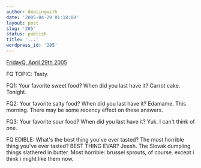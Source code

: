 ```yaml
---
author: dealingwith
date: '2005-04-29 01:18:00'
layout: post
slug: '285'
status: publish
title: '...'
wordpress_id: '285'
---
```


[FridayQ, April 29th 2005][1]

FQ TOPIC: Tasty.

FQ1: Your favorite sweet food? When did you last have it? Carrot cake.
Tonight.

FQ2: Your favorite salty food? When did you last have it? Edamame. This
morning. There may be some recency effect on these answers.

FQ3: Your favorite sour food? When did you last have it? Yuk. I can't think of
one.

FQ EDIBLE: What's the best thing you've ever tasted? The most horrible thing
you've ever tasted? BEST THING EVAR? Jeesh. The Slovak dumpling things
slathered in butter. Most horrible: brussel sprouts, of course. except i think
i might like them now.

   [1]: http://www.blogography.com/fridayq.html

